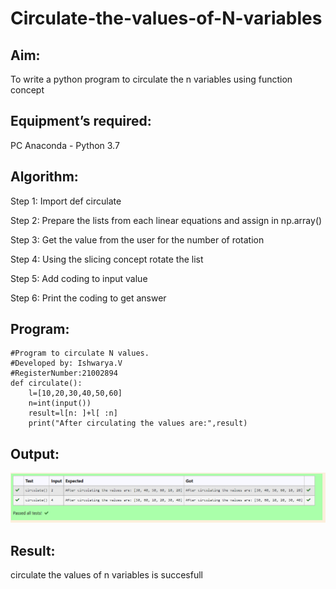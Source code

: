 # Circulate-the-values-of-N-variables
## Aim:
To write a python program to circulate the n variables using function concept
## Equipment’s required:
PC
Anaconda - Python 3.7
## Algorithm:
Step 1:
Import def circulate

Step 2:
Prepare the lists from each linear equations and assign in np.array()

Step 3:
Get the value from the user for the number of rotation

Step 4:
Using the slicing concept rotate the list

Step 5:
Add coding to input value

Step 6:
Print the coding to get answer

## Program:
~~~
#Program to circulate N values.
#Developed by: Ishwarya.V 
#RegisterNumber:21002894
def circulate():
    l=[10,20,30,40,50,60]
    n=int(input())
    result=l[n: ]+l[ :n] 
    print("After circulating the values are:",result)
~~~
    

## Output:
![output](png.png)

## Result:
circulate the values of n variables is succesfull
